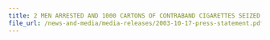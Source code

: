 ```yaml
---
title: 2 MEN ARRESTED AND 1000 CARTONS OF CONTRABAND CIGARETTES SEIZED 
file_url: /news-and-media/media-releases/2003-10-17-press-statement.pdf
---
```

